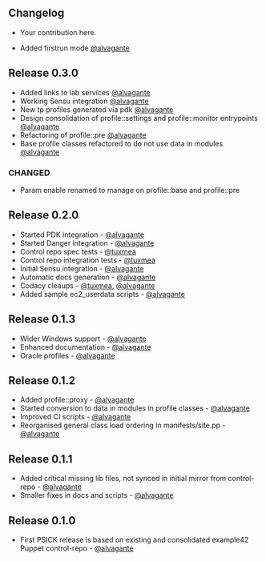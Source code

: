 ## Changelog

* Your contribution here.

* Added firstrun mode [@alvagante](https://github.com/alvagante)

## Release 0.3.0

* Added links to lab services [@alvagante](https://github.com/alvagante)
* Working Sensu integration [@alvagante](https://github.com/alvagante)
* New tp profiles generated via pdk [@alvagante](https://github.com/alvagante)
* Design consolidation of profile::settings and profile::monitor entrypoints [@alvagante](https://github.com/alvagante) 
* Refactoring of profile::pre [@alvagante](https://github.com/alvagante)
* Base profile classes refactored to do not use data in modules [@alvagante](https://github.com/alvagante)
### CHANGED
* Param enable renamed to manage on profile::base and profile::pre

## Release 0.2.0

* Started PDK integration - [@alvagante](https://github.com/alvagante)
* Started Danger integration - [@alvagante](https://github.com/alvagante)
* Control repo spec tests - [@tuxmea](https://github.com/tuxmea)
* Control repo integration tests - [@tuxmea](https://github.com/tuxmea)
* Initial Sensu integration - [@alvagante](https://github.com/alvagante)
* Automatic docs generation - [@alvagante](https://github.com/alvagante)
* Codacy cleaups - [@tuxmea](https://github.com/tuxmea), [@alvagante](https://github.com/alvagante)
* Added sample ec2_userdata scripts - [@alvagante](https://github.com/alvagante)

## Release 0.1.3

* Wider Windows support - [@alvagante](https://github.com/alvagante)
* Enhanced documentation - [@alvagante](https://github.com/alvagante)
* Oracle profiles - [@alvagante](https://github.com/alvagante)

## Release 0.1.2

* Added profile::proxy - [@alvagante](https://github.com/alvagante)
* Started conversion to data in modules in profile classes - [@alvagante](https://github.com/alvagante)
* Improved CI scripts - [@alvagante](https://github.com/alvagante)
* Reorganised general class load ordering in manifests/site.pp - [@alvagante](https://github.com/alvagante)

## Release 0.1.1

* Added critical missing lib files, not synced in initial mirror from control-repo - [@alvagante](https://github.com/alvagante)
* Smaller fixes in docs and scripts - [@alvagante](https://github.com/alvagante)

## Release 0.1.0

* First PSICK release is based on existing and consolidated example42 Puppet control-repo - [@alvagante](https://github.com/alvagante)
